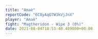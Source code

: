 ```yaml
---
title: "Amaè"
reportCode: "6C8yAqQ7W3kVjJnX"
player: "Amaè"
fight: "Magtheridon - Wipe 3 (0%)"
date: 2021-08-04T18:53:40.409000+00:00
---
```

